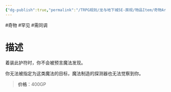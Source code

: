 ```yaml
---
{"dg-publish":true,"permalink":"/TRPG规则/龙与地下城5E-房规/物品Item/奇物Artifact/【F】无尘护符/"}
---
```



#奇物 #罕见  #需同调 
# 描述
着装此护符时，你不会被预言魔法发现。

你无法被指定为这类魔法的目标，魔法制造的探测器也无法觉察到你。

>**价格**：400GP